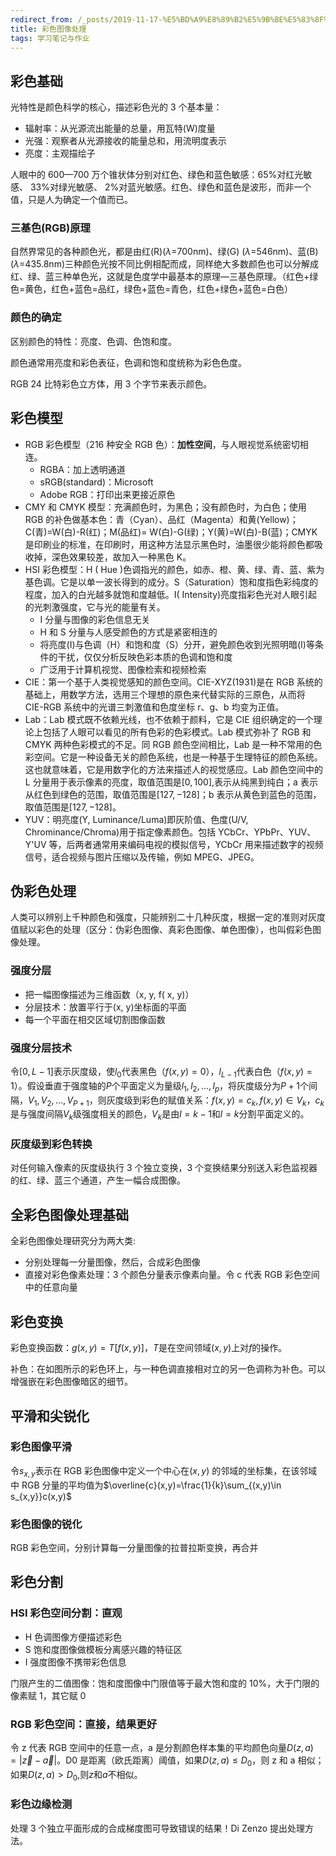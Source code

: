 ```yaml
---
redirect_from: /_posts/2019-11-17-%E5%BD%A9%E8%89%B2%E5%9B%BE%E5%83%8F%E5%A4%84%E7%90%86/
title: 彩色图像处理
tags: 学习笔记与作业
---
```


## 彩色基础

光特性是颜色科学的核心，描述彩色光的 3 个基本量：

- 辐射率：从光源流出能量的总量，用瓦特(W)度量
- 光强：观察者从光源接收的能量总和，用流明度表示
- 亮度：主观描绘子

人眼中的 600—700 万个锥状体分别对红色、绿色和蓝色敏感：65%对红光敏感、 33%对绿光敏感、 2%对蓝光敏感。红色、绿色和蓝色是波形，而非一个值，只是人为确定一个值而已。

### 三基色(RGB)原理

自然界常见的各种颜色光，都是由红(R)($\lambda$=700nm)、绿(G) ($\lambda$=546nm)、蓝(B)($\lambda$=435.8nm)三种颜色光按不同比例相配而成，同样绝大多数颜色也可以分解成红、绿、蓝三种单色光，这就是色度学中最基本的原理—三基色原理。（红色+绿色=黄色，红色+蓝色=品红，绿色+蓝色=青色，红色+绿色+蓝色=白色）

### 颜色的确定

区别颜色的特性：亮度、色调、色饱和度。

颜色通常用亮度和彩色表征，色调和饱和度统称为彩色色度。

RGB 24 比特彩色立方体，用 3 个字节来表示颜色。

## 彩色模型

- RGB 彩色模型（216 种安全 RGB 色）：**加性空间**，与人眼视觉系统密切相连。
  - RGBA：加上透明通道
  - sRGB(standard)：Microsoft
  - Adobe RGB：打印出来更接近原色
- CMY 和 CMYK 模型：充满颜色时，为黑色；没有颜色时，为白色；使用 RGB 的补色做基本色：青（Cyan）、品红（Magenta）和黄(Yellow)；C(青)=W(白)-R(红)；M(品红)= W(白)-G(绿)；Y(黄)=W(白)-B(蓝)；CMYK 是印刷业的标准，在印刷时，用这种方法显示黑色时，油墨很少能将颜色都吸收掉，深色效果较差，故加入一种黑色 K。
- HSI 彩色模型：H ( Hue )色调指光的颜色，如赤、橙、黄、绿、青、蓝、紫为基色调。它是以单一波长得到的成分。S（Saturation）饱和度指色彩纯度的程度，加入的白光越多就饱和度越低。I( Intensity)亮度指彩色光对人眼引起的光刺激强度，它与光的能量有关。
  - I 分量与图像的彩色信息无关
  - H 和 S 分量与人感受颜色的方式是紧密相连的
  - 将亮度(I)与色调（H）和饱和度（S）分开，避免颜色收到光照明暗(I)等条件的干扰，仅仅分析反映色彩本质的色调和饱和度
  - 广泛用于计算机视觉、图像检索和视频检索
- CIE：第一个基于人类视觉感知的颜色空间。CIE-XYZ(1931)是在 RGB 系统的基础上，用数学方法，选用三个理想的原色来代替实际的三原色，从而将 CIE-RGB 系统中的光谱三刺激值和色度坐标 r、g、b 均变为正值。
- Lab：Lab 模式既不依赖光线，也不依赖于颜料，它是 CIE 组织确定的一个理论上包括了人眼可以看见的所有色彩的色彩模式。Lab 模式弥补了 RGB 和 CMYK 两种色彩模式的不足。同 RGB 颜色空间相比，Lab 是一种不常用的色彩空间。它是一种设备无关的颜色系统，也是一种基于生理特征的颜色系统。这也就意味着，它是用数字化的方法来描述人的视觉感应。Lab 颜色空间中的 L 分量用于表示像素的亮度，取值范围是$[0,100]$,表示从纯黑到纯白；a 表示从红色到绿色的范围，取值范围是$[127,-128]$；b 表示从黄色到蓝色的范围，取值范围是$[127,-128]$。
- YUV：明亮度(Y, Luminance/Luma)即灰阶值、色度(U/V, Chrominance/Chroma)用于指定像素颜色。包括 YCbCr、YPbPr、YUV、Y'UV 等，后两者通常用来编码电视的模拟信号，YCbCr 用来描述数字的视频信号，适合视频与图片压缩以及传输，例如 MPEG、JPEG。

## 伪彩色处理

人类可以辨别上千种颜色和强度，只能辨别二十几种灰度，根据一定的准则对灰度值赋以彩色的处理（区分：伪彩色图像、真彩色图像、单色图像），也叫假彩色图像处理。

### 强度分层

- 把一幅图像描述为三维函数（x, y, f( x, y)）
- 分层技术：放置平行于(x, y)坐标面的平面
- 每一个平面在相交区域切割图像函数

### 强度分层技术

令$[0,L-1]$表示灰度级，使$l_0$代表黑色（$f(x,y)=0$），$l_{L-1}$代表白色（$f(x,y)=1$）。假设垂直于强度轴的$P$个平面定义为量级$l_1,l_2,\dots,l_p$，将灰度级分为$P+1$个间隔，$V_1,V_2,\dots,V_{P+1}$，则灰度级到彩色的赋值关系：$f(x,y)=c_k,f(x,y)\in V_k$，$c_k$是与强度间隔$V_k$级强度相关的颜色，$V_k$是由$l=k-1$和$l=k$分割平面定义的。

### 灰度级到彩色转换

对任何输入像素的灰度级执行 3 个独立变换，3 个变换结果分别送入彩色监视器的红、绿、蓝三个通道，产生一幅合成图像。

## 全彩色图像处理基础

全彩色图像处理研究分为两大类:

- 分别处理每一分量图像，然后，合成彩色图像
- 直接对彩色像素处理：3 个颜色分量表示像素向量。令 c 代表 RGB 彩色空间中的任意向量

## 彩色变换

彩色变换函数：$g(x,y)=T[f(x,y)]$，$T$是在空间领域$(x,y)$上对$f$的操作。

补色：在如图所示的彩色环上，与一种色调直接相对立的另一色调称为补色。可以增强嵌在彩色图像暗区的细节。

## 平滑和尖锐化

### 彩色图像平滑

令$s_{x,y}$表示在 RGB 彩色图像中定义一个中心在$(x, y)$
的邻域的坐标集，在该邻域中 RGB 分量的平均值为$\overline{c}(x,y)=\frac{1}{k}\sum_{(x,y)\in s_{x,y}}c(x,y)$

### 彩色图像的锐化

RGB 彩色空间，分别计算每一分量图像的拉普拉斯变换，再合并

## 彩色分割

### HSI 彩色空间分割：直观

- H 色调图像方便描述彩色
- S 饱和度图像做模板分离感兴趣的特征区
- I 强度图像不携带彩色信息

门限产生的二值图像：饱和度图像中门限值等于最大饱和度的 10%，大于门限的像素赋 1，其它赋 0

### RGB 彩色空间：直接，结果更好

令 z 代表 RGB 空间中的任意一点，a 是分割颜色样本集的平均颜色向量$D(z,a)=|\vec{z}-\vec{a}|$。D0 是距离（欧氏距离）阈值，如果$D(z,a)\le D_0$，则 z 和 a 相似；如果$D(z,a)>D_0$,则$z$和$a$不相似。

### 彩色边缘检测

处理 3 个独立平面形成的合成梯度图可导致错误的结果！Di Zenzo 提出处理方法。
